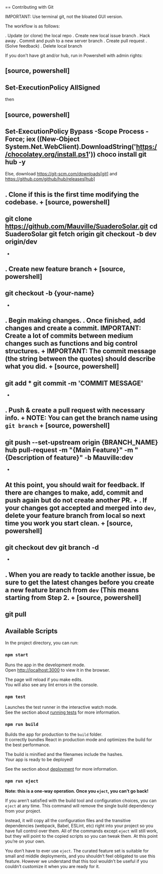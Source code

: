
== Contributing with Git

IMPORTANT: Use terminal git, not the bloated GUI version.

The workflow is as follows:

. Update (or clone) the local repo
. Create new local issue branch
. Hack away
. Commit and push to a new server branch
. Create pull request
. (Solve feedback)
. Delete local branch

If you don't have git and/or hub, run in Powershell with admin rights:

[source, powershell]
----
Set-ExecutionPolicy AllSigned
----

then

[source, powershell]
----
Set-ExecutionPolicy Bypass -Scope Process -Force; iex ((New-Object System.Net.WebClient).DownloadString('https://chocolatey.org/install.ps1'))
choco install git hub -y
----
Else, download https://git-scm.com/downloads[git] and https://github.com/github/hub/releases[hub]

. Clone if this is the first time modifying the codebase.
+
[source, powershell]
----
git clone https://github.com/Mauville/SuaderoSolar.git
cd SuaderoSolar
git fetch origin
git checkout -b dev origin/dev
----
+
. Create new feature branch
+
[source, powershell]
----
git checkout -b {your-name}
----
+
. Begin making changes. . Once finished, add changes and create a commit.
IMPORTANT: Create a lot of commits between medium changes such as functions and big control structures.
+
IMPORTANT: The commit message (the string between the quotes) should describe what you did.
+
[source, powershell]
----
git add *
git commit -m 'COMMIT MESSAGE'
----
+
. Push & create a pull request with necessary info.
+
NOTE: You can get the branch name using `git branch`
+
[source, powershell]
----
git push --set-upstream origin {BRANCH_NAME}
hub pull-request -m "{Main Feature}" -m "{Description of feature}" -b Mauville:dev
----
+
At this point, you should wait for feedback. If there are changes to make, add, commit and push again but do not create another PR.
+
. If your changes got accepted and merged into `dev`, delete your feature branch from local so next time you work you start clean.
+
[source, powershell]
----
git checkout dev
git branch -d <branch name>
----
+
. When you are ready to tackle another issue, be sure to get the latest changes before you create a new feature branch from `dev` (This means starting from Step 2.
+
[source, powershell]
----
git pull
----

## Available Scripts

In the project directory, you can run:

### `npm start`

Runs the app in the development mode.<br />
Open [http://localhost:3000](http://localhost:3000) to view it in the browser.

The page will reload if you make edits.<br />
You will also see any lint errors in the console.

### `npm test`

Launches the test runner in the interactive watch mode.<br />
See the section about [running tests](https://facebook.github.io/create-react-app/docs/running-tests) for more information.

### `npm run build`

Builds the app for production to the `build` folder.<br />
It correctly bundles React in production mode and optimizes the build for the best performance.

The build is minified and the filenames include the hashes.<br />
Your app is ready to be deployed!

See the section about [deployment](https://facebook.github.io/create-react-app/docs/deployment) for more information.

### `npm run eject`

**Note: this is a one-way operation. Once you `eject`, you can’t go back!**

If you aren’t satisfied with the build tool and configuration choices, you can `eject` at any time. This command will remove the single build dependency from your project.

Instead, it will copy all the configuration files and the transitive dependencies (webpack, Babel, ESLint, etc) right into your project so you have full control over them. All of the commands except `eject` will still work, but they will point to the copied scripts so you can tweak them. At this point you’re on your own.

You don’t have to ever use `eject`. The curated feature set is suitable for small and middle deployments, and you shouldn’t feel obligated to use this feature. However we understand that this tool wouldn’t be useful if you couldn’t customize it when you are ready for it.

